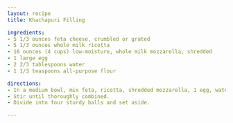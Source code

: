 ```yaml
---
layout: recipe
title: Khachapuri Filling

ingredients:
- 5 1/3 ounces feta cheese, crumbled or grated
- 5 1/3 ounces whole milk ricotta
- 16 ounces (4 cups) low-moisture, whole milk mozzarella, shredded
- 1 large egg 
- 2 2/3 tablespoons water
- 1 1/3 teaspoons all-purpose flour

directions:
- In a medium bowl, mix feta, ricotta, shredded mozzarella, 1 egg, water, and all-purpose flour. 
- Stir until thoroughly combined. 
- Divide into four sturdy balls and set aside.

---
```

